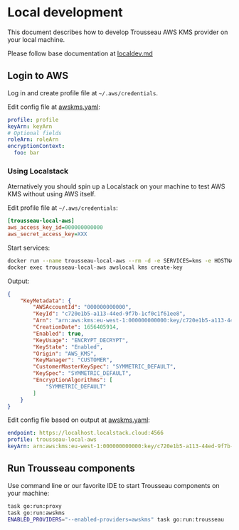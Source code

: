 # Local development

This document describes how to develop Trousseau AWS KMS provider on your local machine.

Please follow base documentation at [localdev.md](/../../localdev.md)

## Login to AWS

Log in and create profile file at `~/.aws/credentials`.

Edit config file at [awskms.yaml](/../../tests/e2e/kuttl/kube-v1.23/awskms.yaml):

```yaml
profile: profile
keyArn: keyArn
# Optional fields
roleArn: roleArn
encryptionContext:
  foo: bar
```

### Using Localstack

Aternatively you should spin up a Localstack on your machine to test AWS KMS without using AWS itself.

Edit profile file at `~/.aws/credentials`:

```ini
[trousseau-local-aws]
aws_access_key_id=000000000000
aws_secret_access_key=XXX
```

Start services:

```bash
docker run --name trousseau-local-aws --rm -d -e SERVICES=kms -e HOSTNAME=localhost.localstack.cloud -e HOSTNAME_EXTERNAL=localhost.localstack.cloud -e DEFAULT_REGION=eu-west-1 -e KMS_PROVIDER=kms-local -p 4566:4566 -p 4510-4559:4510-4559 localstack/localstack:0.14.4
docker exec trousseau-local-aws awslocal kms create-key
```

Output:
```json
{
    "KeyMetadata": {
        "AWSAccountId": "000000000000",
        "KeyId": "c720e1b5-a113-44ed-9f7b-1cf0c1f61ee8",
        "Arn": "arn:aws:kms:eu-west-1:000000000000:key/c720e1b5-a113-44ed-9f7b-1cf0c1f61ee8",
        "CreationDate": 1656405914,
        "Enabled": true,
        "KeyUsage": "ENCRYPT_DECRYPT",
        "KeyState": "Enabled",
        "Origin": "AWS_KMS",
        "KeyManager": "CUSTOMER",
        "CustomerMasterKeySpec": "SYMMETRIC_DEFAULT",
        "KeySpec": "SYMMETRIC_DEFAULT",
        "EncryptionAlgorithms": [
            "SYMMETRIC_DEFAULT"
        ]
    }
}
```

Edit config file based on output at [awskms.yaml](/../../tests/e2e/kuttl/kube-v1.23/awskms.yaml):

```yaml
endpoint: https://localhost.localstack.cloud:4566
profile: trousseau-local-aws
keyArn: arn:aws:kms:eu-west-1:000000000000:key/c720e1b5-a113-44ed-9f7b-1cf0c1f61ee8
```

## Run Trousseau components

Use command line or our favorite IDE to start Trousseau components on your machine:

```bash
task go:run:proxy
task go:run:awskms
ENABLED_PROVIDERS="--enabled-providers=awskms" task go:run:trousseau
```
